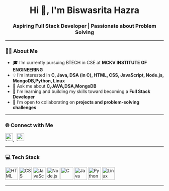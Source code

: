 
 <h1 align="center">Hi 👋, I'm Biswasrita Hazra</h1>
<h3 align="center">Aspiring Full Stack Developer | Passionate about Problem Solving</h3>

---

### 👩‍🎓 About Me

- 🎓 I’m currently pursuing BTECH in CSE at **MCKV INSTITUTE OF ENGINEERING**
- 💡 I’m interested in **C, Java, DSA (in C), HTML, CSS, JavaScript, Node.js, MongoDB,Python, Linux**
- 💬 Ask me about **C,JAVA,DSA,MongoDB**
- 🚀 I'm learning and building my skills toward becoming a **Full Stack Developer**
- 🤝 I’m open to collaborating on **projects and problem-solving challenges**

---

### 🌐 Connect with Me

<p align="left">
  <a href="https://www.linkedin.com/in/biswasrita-hazra-947570349/" target="_blank">
    <img src="https://cdn.jsdelivr.net/gh/devicons/devicon/icons/linkedin/linkedin-original.svg" alt="LinkedIn" width="24" height="24" />
  </a>
  &nbsp;
  <a href="https://leetcode.com/u/biswasrita/" target="_blank">
    <img src="https://upload.wikimedia.org/wikipedia/commons/1/19/LeetCode_logo_black.png" alt="LeetCode" width="24" height="24" />
  </a>
</p>


---

### 💻 Tech Stack

<p align="left">
  <img src="https://cdn.jsdelivr.net/gh/devicons/devicon/icons/html5/html5-original.svg" alt="HTML" width="40" height="40"/>
  <img src="https://cdn.jsdelivr.net/gh/devicons/devicon/icons/css3/css3-original.svg" alt="CSS" width="40" height="40"/>
  <img src="https://cdn.jsdelivr.net/gh/devicons/devicon/icons/javascript/javascript-original.svg" alt="JavaScript" width="40" height="40"/>
  <img src="https://cdn.jsdelivr.net/gh/devicons/devicon/icons/nodejs/nodejs-original.svg" alt="Node.js" width="40" height="40"/>
  <img src="https://cdn.jsdelivr.net/gh/devicons/devicon/icons/c/c-original.svg" alt="C" width="40" height="40"/>
  <img src="https://cdn.jsdelivr.net/gh/devicons/devicon/icons/java/java-original.svg" alt="Java" width="40" height="40"/>
  <img src="https://cdn.jsdelivr.net/gh/devicons/devicon/icons/python/python-original.svg" alt="Python" width="40" height="40"/>
  <img src="https://cdn.jsdelivr.net/gh/devicons/devicon/icons/linux/linux-original.svg" alt="Linux" width="40" height="40"/>
</p>

---

